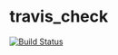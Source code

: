 # travis_check
[![Build Status](https://travis-ci.org/umarfaruq4959/travis_check.svg?branch=master)](https://travis-ci.org/umarfaruq4959/travis_check)
